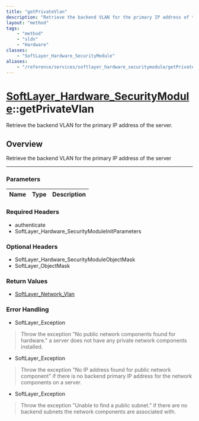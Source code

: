 ```yaml
---
title: "getPrivateVlan"
description: "Retrieve the backend VLAN for the primary IP address of the server"
layout: "method"
tags:
    - "method"
    - "sldn"
    - "Hardware"
classes:
    - "SoftLayer_Hardware_SecurityModule"
aliases:
    - "/reference/services/softlayer_hardware_securitymodule/getPrivateVlan"
---
```

# [SoftLayer_Hardware_SecurityModule](/reference/services/SoftLayer_Hardware_SecurityModule)::getPrivateVlan

Retrieve the backend VLAN for the primary IP address of the server.


## Overview 
Retrieve the backend VLAN for the primary IP address of the server 

-----

### Parameters 
|Name | Type | Description |
| --- | --- | --- |


### Required Headers
* authenticate
* SoftLayer_Hardware_SecurityModuleInitParameters


### Optional Headers
* SoftLayer_Hardware_SecurityModuleObjectMask
* SoftLayer_ObjectMask

### Return Values
* <a href='/reference/datatypes/SoftLayer_Network_Vlan'>SoftLayer_Network_Vlan </a>



### Error Handling

* SoftLayer_Exception 

> Throw the exception "No public network components found for hardware." a server does not have any private network components installed. 

* SoftLayer_Exception 

> Throw the exception "No IP address found for public network component" if there is no backend primary IP address for the network components on a server. 

* SoftLayer_Exception 

> Throw the exception "Unable to find a public subnet." if there are no backend subnets the network components are associated with. 



